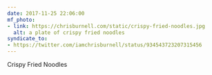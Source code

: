 ```yaml
---
date: 2017-11-25 22:06:00
mf_photo:
- link: https://chrisburnell.com/static/crispy-fried-noodles.jpg
  alt: a plate of crispy fried noodles
syndicate_to:
- https://twitter.com/iamchrisburnell/status/934543723207315456
---
```


Crispy Fried Noodles
